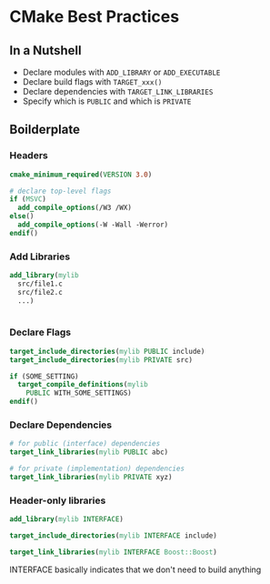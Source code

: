 # CMake Best Practices



## In a Nutshell

* Declare modules with `ADD_LIBRARY` or `ADD_EXECUTABLE`
* Declare build flags with `TARGET_xxx()`
* Declare dependencies with `TARGET_LINK_LIBRARIES`
* Specify which is `PUBLIC` and which is `PRIVATE`

## Boilderplate



### Headers

```cmake
cmake_minimum_required(VERSION 3.0)

# declare top-level flags
if (MSVC)
  add_compile_options(/W3 /WX)
else()
  add_compile_options(-W -Wall -Werror)
endif()

```

### Add Libraries

```cmake
add_library(mylib
  src/file1.c
  src/file2.c
  ...)
    
```

### Declare Flags

```cmake
target_include_directories(mylib PUBLIC include)
target_include_directories(mylib PRIVATE src)

if (SOME_SETTING)
  target_compile_definitions(mylib
    PUBLIC WITH_SOME_SETTINGS)
endif()

```

### Declare Dependencies

```cmake
# for public (interface) dependencies
target_link_libraries(mylib PUBLIC abc)

# for private (implementation) dependencies
target_link_libraries(mylib PRIVATE xyz)
```

### Header-only libraries

```cmake
add_library(mylib INTERFACE)

target_include_directories(mylib INTERFACE include)

target_link_libraries(mylib INTERFACE Boost::Boost)
```

INTERFACE basically indicates that we don't need to build anything

















